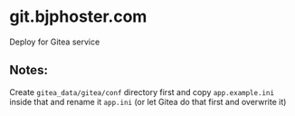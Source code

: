 # git.bjphoster.com

Deploy for Gitea service

## Notes:
Create `gitea_data/gitea/conf` directory first and copy `app.example.ini` inside that and rename it `app.ini` (or let Gitea do that first and overwrite it)
